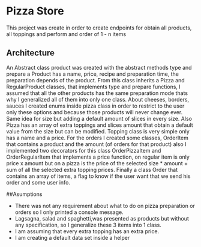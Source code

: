 # Pizza Store

This project was create in order to create endpoints for obtain all products, all toppings and perform and order of 1 - n items

## Architecture

An Abstract class product was created with the abstract methods type and prepare a Product has a name, price, recipe and preparation time, the preparation depends of the product.
From this class inherits a Pizza and RegularProduct classes, that implements type and prepare functions, I assumed that all the other products has the same preparation mode thats why I generalized all of them into only one class.
About cheeses, borders, sauces I created enums inside pizza class in order to restrict to the user only these options and because those products will never change ever. Same idea for size but adding a default amount of slices in every size.
Also Pizza has an array of extra toppings and slices amount that obtain a default value from the size but can be modified.
Topping class is very simple only has a name and a price.
For the orders I created some classes, OrderItem that contains a product and the amount (of orders for that product) also I implemented two decorators for this class OrderPizzaItem and OrderRegularItem that implements a price function, on regular item is only price x amount but on a pizza is the price of the selected size * amount + sum of all the selected extra topping prices.
Finally a class Order that contains an array of items, a flag to know if the user want that we send his order and some user info.

##Asumptions

- There was not any requirement about what to do on pizza preparation or orders so I only printed a console message.
- Lagsagna, salad and spaghetti,was presented as products but without any specification, so I generalize these 3 items into 1 class.
- I am assuming that every extra topping has an extra price.
- I am creating a default data set inside a helper


